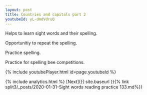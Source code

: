 ```yaml
---
layout: post
title: Countries and capitals part 2
youtubeId: yL-dmdVdruQ
---
```

 
 
Helps to learn sight words and their spelling.

Opportunitiy to repeat the spelling. 

Practice spelling. 
 
Practice for spelling bee competitions. 
 
{% include youtubePlayer.html id=page.youtubeId %}
 
 
{% include analytics.html %} 
[Next]({{ site.baseurl }}{% link  split3/_posts/2020-01-31-Sight words reading practice 133.md%})
 
